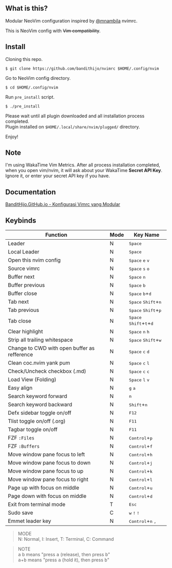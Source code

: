 <!--

                   ██
                  ░░
 ███████  ██    ██ ██ ██████████  ██████  █████
░░██░░░██░██   ░██░██░░██░░██░░██░░██░░█ ██░░░██
 ░██  ░██░░██ ░██ ░██ ░██ ░██ ░██ ░██ ░ ░██  ░░
 ░██  ░██ ░░████  ░██ ░██ ░██ ░██ ░██   ░██   ██
 ███  ░██  ░░██   ░██ ███ ░██ ░██░███   ░░█████
░░░   ░░    ░░    ░░ ░░░  ░░  ░░ ░░░     ░░░░░

-->

## What is this?

Modular NeoVim configuration inspired by [@mnambila](https://github.com/mnabila/nvimrc) nvimrc.

This is NeoVim config with ~~Vim compatibility~~.

## Install

Cloning this repo.

```
$ git clone https://github.com/bandithijo/nvimrc $HOME/.config/nvim
```

Go to NeoVim config directory.

```
$ cd $HOME/.config/nvim
```

Run `pre_install` script.

```
$ ./pre_install
```

Please wait until all plugin downloaded and all installation process completed.<br>
Plugin installed on `$HOME/.local/share/nvim/plugged/` directory.

Enjoy!

## Note

I'm using WakaTime Vim Metrics. After all process installation completed, when you open vim/nvim, it will ask about your WakaTime **Secret API Key**. Ignore it, or enter your secret API key if you have.


## Documentation

[BanditHijo.GitHub.io - Konfigurasi Vimrc yang Modular](https://bandithijo.github.io/blog/konfigurasi-vimrc-yang-modular)

## Keybinds

| Function                                     | Mode | Key Name                                                    |
|----------------------------------------------|------|-------------------------------------------------------------|
| Leader                                       | N    | <kbd>Space</kbd>                                            |
| Local Leader                                 | N    | <kbd>Space</kbd>                                            |
| Open this nvim config                        | N    | <kbd>Space</kbd> <kbd>e</kbd> <kbd>v</kbd>                  |
| Source vimrc                                 | N    | <kbd>Space</kbd> <kbd>s</kbd> <kbd>o</kbd>                  |
| Buffer next                                  | N    | <kbd>Space</kbd> <kbd>n</kbd>                               |
| Buffer previous                              | N    | <kbd>Space</kbd> <kbd>b</kbd>                               |
| Buffer close                                 | N    | <kbd>Space</kbd> <kbd>b</kbd>+<kbd>d</kbd>                  |
| Tab next                                     | N    | <kbd>Space</kbd> <kbd>Shift</kbd>+<kbd>n</kbd>              |
| Tab previous                                 | N    | <kbd>Space</kbd> <kbd>Shift</kbd>+<kbd>p</kbd>              |
| Tab close                                    | N    | <kbd>Space</kbd> <kbd>Shift</kbd>+<kbd>t</kbd>+<kbd>d</kbd> |
| Clear highlight                              | N    | <kbd>Space</kbd> <kbd>n</kbd> <kbd>h</kbd>                  |
| Strip all trailing whitespace                | N    | <kbd>Space</kbd> <kbd>Shift</kbd>+<kbd>w</kbd>              |
| Change to CWD with open buffer as refference | N    | <kbd>Space</kbd> <kbd>c</kbd> <kbd>d</kbd>                  |
| Clean coc.nvim yank pum                      | N    | <kbd>Space</kbd> <kbd>c</kbd> <kbd>l</kbd>                  |
| Check/Uncheck checkbox (.md)                 | N    | <kbd>Space</kbd> <kbd>c</kbd> <kbd>c</kbd>                  |
| Load View (Folding)                          | N    | <kbd>Space</kbd> <kbd>l</kbd> <kbd>v</kbd>                  |
| Easy align                                   | N    | <kbd>g</kbd> <kbd>a</kbd>                                   |
| Search keyword forward                       | N    | <kbd>n</kbd>                                                |
| Search keyword backward                      | N    | <kbd>Shift</kbd>+<kbd>n</kbd>                               |
| Defx sidebar toggle on/off                   | N    | <kbd>F12</kbd>                                              |
| Tlist toggle on/off (.org)                   | N    | <kbd>F11</kbd>                                              |
| Tagbar toggle on/off                         | N    | <kbd>F11</kbd>                                              |
| FZF `:Files`                                 | N    | <kbd>Control</kbd>+<kbd>p</kbd>                             |
| FZF `:Buffers`                               | N    | <kbd>Control</kbd>+<kbd>f</kbd>                             |
| Move window pane focus to left               | N    | <kbd>Control</kbd>+<kbd>h</kbd>                             |
| Move window pane focus to down               | N    | <kbd>Control</kbd>+<kbd>j</kbd>                             |
| Move window pane focus to up                 | N    | <kbd>Control</kbd>+<kbd>k</kbd>                             |
| Move window pane focus to right              | N    | <kbd>Control</kbd>+<kbd>l</kbd>                             |
| Page up with focus on middle                 | N    | <kbd>Control</kbd>+<kbd>u</kbd>                             |
| Page down with focus on middle               | N    | <kbd>Control</kbd>+<kbd>d</kbd>                             |
| Exit from terminal mode                      | T    | <kbd>Esc</kbd>                                              |
| Sudo save                                    | C    | <kbd>w</kbd> <kbd>!</kbd> <kbd>!</kbd>                      |
| Emmet leader key                             | N    | <kbd>Control</kbd>+<kbd>n</kbd> <kbd>,</kbd>                |

> MODE<br>
> N: Normal, I: Insert, T: Terminal, C: Command

> NOTE<br>
> <kbd>a</kbd> <kbd>b</kbd> means "press <kbd>a</kbd> (release), then press <kbd>b</kbd>"<br>
> <kbd>a</kbd>+<kbd>b</kbd> means "press <kbd>a</kbd> (hold it), then press <kbd>b</kbd>"
